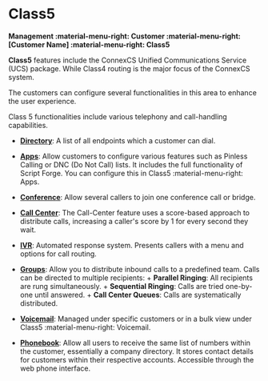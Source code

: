 # Class5

**Management :material-menu-right: Customer :material-menu-right: [Customer Name] :material-menu-right: Class5**

**Class5** features include the ConnexCS Unified Communications Service (UCS) package. While Class4 routing is the major focus of the ConnexCS system.

The customers can configure several functionalities in this area to enhance the user experience.

Class 5 functionalities include various telephony and call-handling capabilities.

+ [**Directory**](https://docs.connexcs.com/class5/phonebook/): A list of all endpoints which a customer can dial.

+ [**Apps**](/class5/apps/): Allow customers to configure various features such as Pinless Calling or DNC (Do Not Call) lists. It includes the full functionality of Script Forge.
You can configure this in Class5 :material-menu-right: Apps.

+ [**Conference**](/class5/creating-conference/): Allow several callers to join one conference call or bridge.

+ [**Call Center**](https://docs.connexcs.com/class5/call-center/): The Call-Center feature uses a score-based approach to distribute calls, increasing a caller's score by 1 for every second they wait.

+ [**IVR**](/class5/creating-ivr/): Automated response system. Presents callers with a menu and options for call routing.

+ [**Groups**](/class5/creating-group/): Allow you to distribute inbound calls to a predefined team. Calls can be directed to multiple recipients:
      + **Parallel Ringing**: All recipients are rung simultaneously.
      + **Sequential Ringing**: Calls are tried one-by-one until answered.
      + **Call Center Queues**: Calls are systematically distributed.

+ [**Voicemail**](/class5/voicemail/): Managed under specific customers or in a bulk view under Class5 :material-menu-right: Voicemail.

+ [**Phonebook**](/class5/phonebook/): Allow all users to receive the same list of numbers within the customer, essentially a company directory. It stores contact details for customers within their respective accounts. Accessible through the web phone interface.
